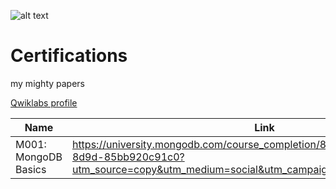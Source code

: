 ![alt text](https://i.imgur.com/cWEDNL5.png "Logo Title Text 1")

# Certifications
my mighty papers

 [Qwiklabs profile](https://www.qwiklabs.com/public_profiles/05bf8db7-436b-4797-8420-deb379a970ad)
 
 
 | Name | Link |
| --- | --- |
| M001: MongoDB Basics| https://university.mongodb.com/course_completion/88067596-4cb2-498e-8d9d-85bb920c91c0?utm_source=copy&utm_medium=social&utm_campaign=university_social_sharing |
